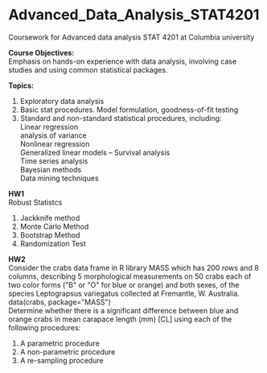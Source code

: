 # Advanced_Data_Analysis_STAT4201
Coursework for Advanced data analysis STAT 4201 at Columbia university 

**Course Objectives:** <br />
Emphasis on hands-on experience with data analysis, involving case studies and using common statistical packages.


**Topics:** <br />
1. Exploratory data analysis<br />
2. Basic stat procedures. Model formulation, goodness-of-fit testing<br />
3. Standard and non-standard statistical procedures, including: <br />
Linear regression <br />
analysis of variance  <br />
Nonlinear regression <br />
Generalized linear models –  Survival analysis <br />
Time series analysis <br />
Bayesian methods <br />
Data mining techniques <br />

**HW1**<br />
Robust Statistcs <br />
1. Jackknife method <br />
2. Monte Carlo Method <br />
3. Bootstrap Method <br />
4. Randomization Test <br />

**HW2**<br />
Consider the crabs data frame in R library MASS which has 200 rows and 8 columns, describing 5 morphological measurements on 50 crabs each of two color forms ("B" or "O" for blue or orange) and both sexes, of the species Leptograpsus variegatus collected at Fremantle, W. Australia. data(crabs, package="MASS")<br />
Determine whether there is a significant difference between blue and orange crabs in mean carapace length (mm) [CL] using each of the following procedures:<br />
1. A parametric procedure<br />
2. A non-parametric procedure <br />
3. A re-sampling procedure<br />

